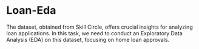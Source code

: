 # Loan-Eda
The dataset, obtained from Skill Circle, offers crucial insights for analyzing loan applications. In this task, we need to conduct an Exploratory Data Analysis (EDA) on this dataset, focusing on home loan approvals.
